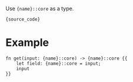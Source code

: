 Use `{name}::core` as a type.
```no_run
{source_code}
```
# Example
```no_run
fn get(input: {name}::core) -> {name}::core {{
    let field: {name}::core = input;
    input
}}
```